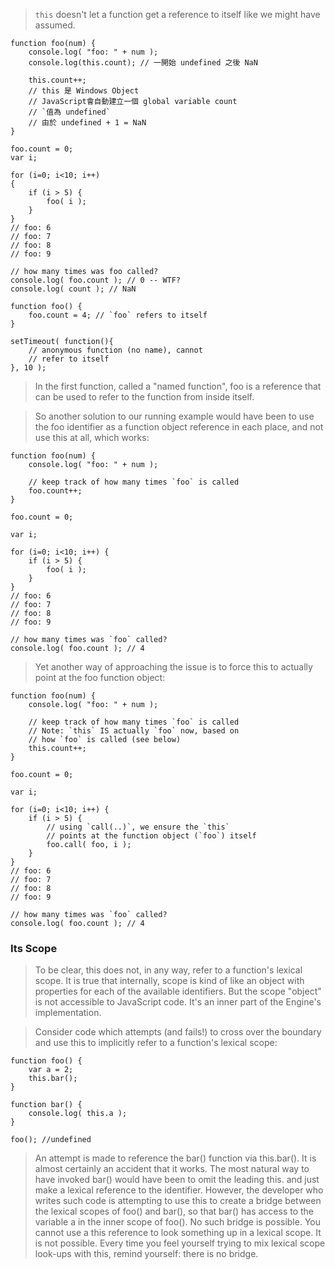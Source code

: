 
>`this` doesn't let a function get a reference to itself like we might have assumed.
```
function foo(num) {   
	console.log( "foo: " + num );    
	console.log(this.count); // 一開始 undefined 之後 NaN  
	
	this.count++;   
	// this 是 Windows Object  
	// JavaScript會自動建立一個 global variable count  
	// `值為 undefined`  
	// 由於 undefined + 1 = NaN 
}

foo.count = 0;
var i;

for (i=0; i<10; i++) 
{  
	if (i > 5) {   
		foo( i );     
	} 
} 
// foo: 6 
// foo: 7 
// foo: 8 
// foo: 9

// how many times was foo called? 
console.log( foo.count ); // 0 -- WTF? 
console.log( count ); // NaN
```
```
function foo() {
	foo.count = 4; // `foo` refers to itself
}

setTimeout( function(){
	// anonymous function (no name), cannot
	// refer to itself
}, 10 );
```
>In the first function, called a "named function", foo is a reference that can be used to refer to the function from inside itself.

>So another solution to our running example would have been to use the foo identifier as a function object reference in each place, and not use this at all, which works:
```
function foo(num) {
	console.log( "foo: " + num );

	// keep track of how many times `foo` is called
	foo.count++;
}

foo.count = 0;

var i;

for (i=0; i<10; i++) {
	if (i > 5) {
		foo( i );
	}
}
// foo: 6
// foo: 7
// foo: 8
// foo: 9

// how many times was `foo` called?
console.log( foo.count ); // 4
```
>Yet another way of approaching the issue is to force this to actually point at the foo function object:
```
function foo(num) {
	console.log( "foo: " + num );

	// keep track of how many times `foo` is called
	// Note: `this` IS actually `foo` now, based on
	// how `foo` is called (see below)
	this.count++;
}

foo.count = 0;

var i;

for (i=0; i<10; i++) {
	if (i > 5) {
		// using `call(..)`, we ensure the `this`
		// points at the function object (`foo`) itself
		foo.call( foo, i );
	}
}
// foo: 6
// foo: 7
// foo: 8
// foo: 9

// how many times was `foo` called?
console.log( foo.count ); // 4
```
### Its Scope
>To be clear, this does not, in any way, refer to a function's lexical scope. It is true that internally, scope is kind of like an object with properties for each of the available identifiers. But the scope "object" is not accessible to JavaScript code. It's an inner part of the Engine's implementation.

>Consider code which attempts (and fails!) to cross over the boundary and use this to implicitly refer to a function's lexical scope:
```
function foo() {
	var a = 2;
	this.bar();
}

function bar() {
	console.log( this.a );
}

foo(); //undefined
```
>An attempt is made to reference the bar() function via this.bar(). It is almost certainly an accident that it works. The most natural way to have invoked bar() would have been to omit the leading this. and just make a lexical reference to the identifier.
>However, the developer who writes such code is attempting to use this to create a bridge between the lexical scopes of foo() and bar(), so that bar() has access to the variable a in the inner scope of foo(). No such bridge is possible. You cannot use a this reference to look something up in a lexical scope. It is not possible.
Every time you feel yourself trying to mix lexical scope look-ups with this, remind yourself: there is no bridge.
